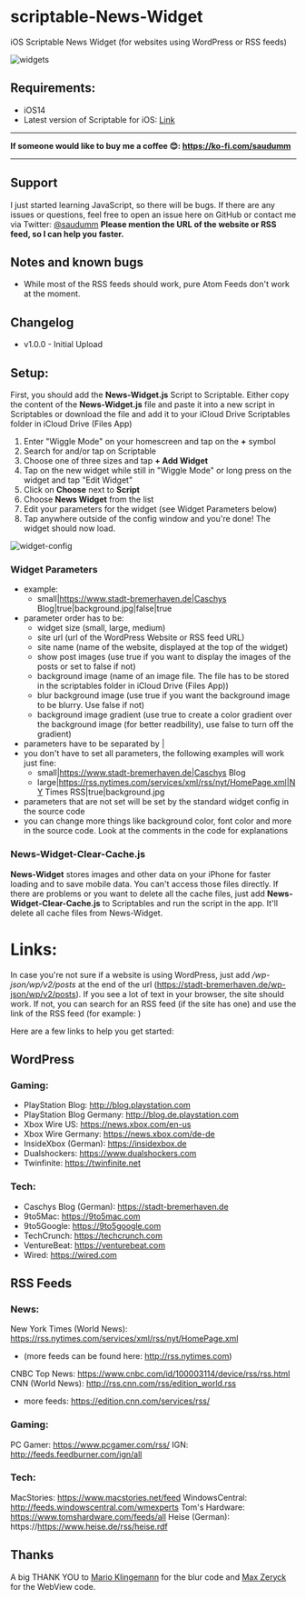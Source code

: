 # scriptable-News-Widget

iOS Scriptable News Widget (for websites using WordPress or RSS feeds)

![widgets](https://github.com/Saudumm/scriptable-News-Widget/blob/main/images/widgets.jpg)

## Requirements:

- iOS14
- Latest version of Scriptable for iOS: [Link](https://apps.apple.com/de/app/scriptable/id1405459188)

---

__If someone would like to buy me a coffee 😊: https://ko-fi.com/saudumm__

---

## Support

I just started learning JavaScript, so there will be bugs.
If there are any issues or questions, feel free to open an issue here on GitHub or contact me via Twitter: [@saudumm](https://www.twitter.com/saudumm)
__Please mention the URL of the website or RSS feed, so I can help you faster.__

## Notes and known bugs

- While most of the RSS feeds should work, pure Atom Feeds don't work at the moment.

## Changelog

- v1.0.0 - Initial Upload

## Setup:

First, you should add the __News-Widget.js__ Script to Scriptable. Either copy the content of the __News-Widget.js__ file and paste it into a new script in Scriptables or download the file and add it to your iCloud Drive Scriptables folder in iCloud Drive (Files App)

1. Enter "Wiggle Mode" on your homescreen and tap on the __+__ symbol
2. Search for and/or tap on Scriptable
3. Choose one of three sizes and tap __+ Add Widget__
4. Tap on the new widget while still in "Wiggle Mode" or long press on the widget and tap "Edit Widget"
5. Click on __Choose__ next to __Script__
6. Choose __News Widget__ from the list
7. Edit your parameters for the widget (see Widget Parameters below)
8. Tap anywhere outside of the config window and you're done! The widget should now load. 

![widget-config](https://github.com/Saudumm/scriptable-News-Widget/blob/main/images/widget-config.jpg)

### Widget Parameters

- example:
    - small|https://www.stadt-bremerhaven.de|Caschys Blog|true|background.jpg|false|true
- parameter order has to be:
    - widget size (small, large, medium)
    - site url (url of the WordPress Website or RSS feed URL)
    - site name (name of the website, displayed at the top of the widget)
    - show post images (use true if you want to display the images of the posts or set to false if not)
    - background image (name of an image file. The file has to be stored in the scriptables folder in iCloud Drive (Files App))
    - blur background image (use true if you want the background image to be blurry. Use false if not)
    - background image gradient (use true to create a color gradient over the background image (for better readbility), use false to turn off the gradient)
- parameters have to be separated by |
- you don't have to set all parameters, the following examples will work just fine:
    - small|https://www.stadt-bremerhaven.de|Caschys Blog
    - large|https://rss.nytimes.com/services/xml/rss/nyt/HomePage.xml|NY Times RSS|true|background.jpg
- parameters that are not set will be set by the standard widget config in the source code
- you can change more things like background color, font color and more in the source code. Look at the comments in the code for explanations

### News-Widget-Clear-Cache.js

__News-Widget__ stores images and other data on your iPhone for faster loading and to save mobile data. You can't access those files directly. If there are problems or you want to delete all the cache files, just add __News-Widget-Clear-Cache.js__ to Scriptables and run the script in the app. It'll delete all cache files from News-Widget.

# Links:

In case you're not sure if a website is using WordPress, just add _/wp-json/wp/v2/posts_ at the end of the url (https://stadt-bremerhaven.de/wp-json/wp/v2/posts). If you see a lot of text in your browser, the site should work.
If not, you can search for an RSS feed (if the site has one) and use the link of the RSS feed (for example: )

Here are a few links to help you get started:

## WordPress

### Gaming:

- PlayStation Blog: http://blog.playstation.com
- PlayStation Blog Germany: http://blog.de.playstation.com
- Xbox Wire US: https://news.xbox.com/en-us
- Xbox Wire Germany: https://news.xbox.com/de-de
- InsideXbox (German): https://insidexbox.de
- Dualshockers: https://www.dualshockers.com
-  Twinfinite: https://twinfinite.net

### Tech:

- Caschys Blog (German): https://stadt-bremerhaven.de
- 9to5Mac: https://9to5mac.com
- 9to5Google: https://9to5google.com
- TechCrunch: https://techcrunch.com
- VentureBeat: https://venturebeat.com
- Wired: https://wired.com

## RSS Feeds

### News:
New York Times (World News): https://rss.nytimes.com/services/xml/rss/nyt/HomePage.xml
- (more feeds can be found here: http://rss.nytimes.com)

CNBC Top News: https://www.cnbc.com/id/100003114/device/rss/rss.html
CNN (World News): http://rss.cnn.com/rss/edition_world.rss
- more  feeds: https://edition.cnn.com/services/rss/

### Gaming:
PC Gamer: https://www.pcgamer.com/rss/
IGN: http://feeds.feedburner.com/ign/all

### Tech:
MacStories: https://www.macstories.net/feed
WindowsCentral: http://feeds.windowscentral.com/wmexperts
Tom's Hardware: https://www.tomshardware.com/feeds/all
Heise (German): https://https://www.heise.de/rss/heise.rdf

## Thanks

A big THANK YOU to [Mario Klingemann](http://quasimondo.com/StackBlurForCanvas/StackBlurDemo.html) for the blur code and [Max Zeryck](https://github.com/mzeryck) for the WebView code.
